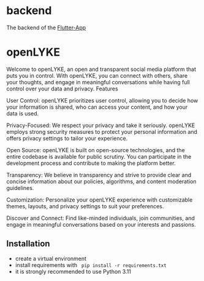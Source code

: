 # backend

The backend of the [Flutter-App](https://github.com/openLYKE/frontend)

# openLYKE

Welcome to openLYKE, an open and transparent social media platform that puts you in control. With openLYKE, you can connect with others, share your thoughts, and engage in meaningful conversations while having full control over your data and privacy.
Features

User Control: openLYKE prioritizes user control, allowing you to decide how your information is shared, who can access your content, and how your data is used.

Privacy-Focused: We respect your privacy and take it seriously. openLYKE employs strong security measures to protect your personal information and offers privacy settings to tailor your experience.

Open Source: openLYKE is built on open-source technologies, and the entire codebase is available for public scrutiny. You can participate in the development process and contribute to making the platform better.

Transparency: We believe in transparency and strive to provide clear and concise information about our policies, algorithms, and content moderation guidelines.

Customization: Personalize your openLYKE experience with customizable themes, layouts, and privacy settings to suit your preferences.

Discover and Connect: Find like-minded individuals, join communities, and engage in meaningful conversations based on your interests and passions.
## Installation
- create a virtual environment 
- install requirements with ``` pip install -r requirements.txt```
- it is strongly recommended to use Python 3.11